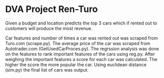 # DVA Project Ren-Turo
Given a budget and location predicts the top 3 cars which if rented out to customers will produce the most revenue.

Car features and number of times a car was rented out was scraped from Turo.com (scrape.py).
The average price of the car was scraped from Autotrader.com (GetUsedCarProces.py).
The regrssion analysis was done on the features to rank important features of the cars using reg.py.
After weighing the important features a score for each car was calculated. The higher the score the more popular the car. 
Using euclidean distance (sim.py) the final list of cars was output.
